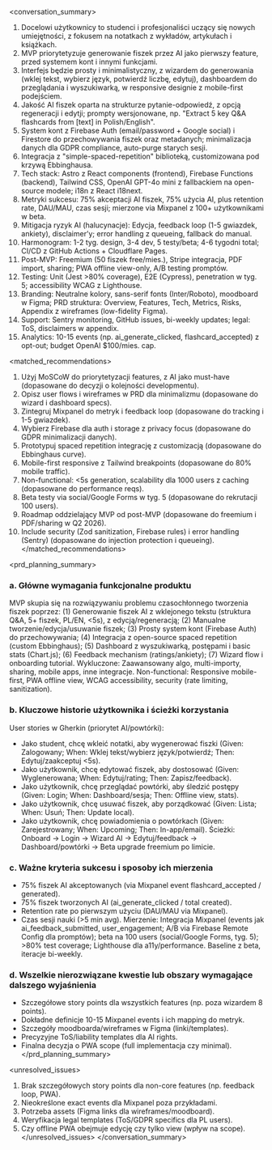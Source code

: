 <conversation_summary>

1. Docelowi użytkownicy to studenci i profesjonaliści uczący się nowych umiejętności, z fokusem na notatkach z wykładów, artykułach i książkach.
2. MVP priorytetyzuje generowanie fiszek przez AI jako pierwszy feature, przed systemem kont i innymi funkcjami.
3. Interfejs będzie prosty i minimalistyczny, z wizardem do generowania (wklej tekst, wybierz język, potwierdź liczbę, edytuj), dashboardem do przeglądania i wyszukiwarką, w responsive designie z mobile-first podejściem.
4. Jakość AI fiszek oparta na strukturze pytanie-odpowiedź, z opcją regeneracji i edytji; prompty wersjonowane, np. "Extract 5 key Q\&A flashcards from [text] in Polish/English".
5. System kont z Firebase Auth (email/password + Google social) i Firestore do przechowywania fiszek oraz metadanych; minimalizacja danych dla GDPR compliance, auto-purge starych sesji.
6. Integracja z "simple-spaced-repetition" biblioteką, customizowana pod krzywą Ebbinghausa.
7. Tech stack: Astro z React components (frontend), Firebase Functions (backend), Tailwind CSS, OpenAI GPT-4o mini z fallbackiem na open-source modele; i18n z React i18next.
8. Metryki sukcesu: 75% akceptacji AI fiszek, 75% użycia AI, plus retention rate, DAU/MAU, czas sesji; mierzone via Mixpanel z 100+ użytkownikami w beta.
9. Mitigacja ryzyk AI (halucynacje): Edycja, feedback loop (1-5 gwiazdek, ankiety), disclaimer’y; error handling z queueing, fallback do manual.
10. Harmonogram: 1-2 tyg. design, 3-4 dev, 5 testy/beta; 4-6 tygodni total; CI/CD z GitHub Actions + Cloudflare Pages.
11. Post-MVP: Freemium (50 fiszek free/mies.), Stripe integracja, PDF import, sharing; PWA offline view-only, A/B testing promptów.
12. Testing: Unit (Jest >80% coverage), E2E (Cypress), penetration w tyg. 5; accessibility WCAG z Lighthouse.
13. Branding: Neutralne kolory, sans-serif fonts (Inter/Roboto), moodboard w Figma; PRD struktura: Overview, Features, Tech, Metrics, Risks, Appendix z wireframes (low-fidelity Figma).
14. Support: Sentry monitoring, GitHub issues, bi-weekly updates; legal: ToS, disclaimers w appendix.
15. Analytics: 10-15 events (np. ai_generate_clicked, flashcard_accepted) z opt-out; budget OpenAI $100/mies. cap.

<matched_recommendations>

1. Użyj MoSCoW do priorytetyzacji features, z AI jako must-have (dopasowane do decyzji o kolejności developmentu).
2. Opisz user flows i wireframes w PRD dla minimalizmu (dopasowane do wizard i dashboard specs).
3. Zintegruj Mixpanel do metryk i feedback loop (dopasowane do tracking i 1-5 gwiazdek).
4. Wybierz Firebase dla auth i storage z privacy focus (dopasowane do GDPR minimalizacji danych).
5. Prototypuj spaced repetition integrację z customizacją (dopasowane do Ebbinghaus curve).
6. Mobile-first responsive z Tailwind breakpoints (dopasowane do 80% mobile traffic).
7. Non-functional: <5s generation, scalability dla 1000 users z caching (dopasowane do performance reqs).
8. Beta testy via social/Google Forms w tyg. 5 (dopasowane do rekrutacji 100 users).
9. Roadmap oddzielający MVP od post-MVP (dopasowane do freemium i PDF/sharing w Q2 2026).
10. Include security (Zod sanitization, Firebase rules) i error handling (Sentry) (dopasowane do injection protection i queueing). </matched_recommendations>

<prd_planning_summary>

### a. Główne wymagania funkcjonalne produktu

MVP skupia się na rozwiązywaniu problemu czasochłonnego tworzenia fiszek poprzez: (1) Generowanie fiszek AI z wklejonego tekstu (struktura Q\&A, 5+ fiszek, PL/EN, <5s), z edycją/regeneracją; (2) Manualne tworzenie/edycja/usuwanie fiszek; (3) Prosty system kont (Firebase Auth) do przechowywania; (4) Integracja z open-source spaced repetition (custom Ebbinghaus); (5) Dashboard z wyszukiwarką, postępami i basic stats (Chart.js); (6) Feedback mechanism (ratings/ankiety); (7) Wizard flow i onboarding tutorial. Wykluczone: Zaawansowany algo, multi-importy, sharing, mobile apps, inne integracje. Non-functional: Responsive mobile-first, PWA offline view, WCAG accessibility, security (rate limiting, sanitization).

### b. Kluczowe historie użytkownika i ścieżki korzystania

User stories w Gherkin (priorytet AI/powtórki):

- Jako student, chcę wkleić notatki, aby wygenerować fiszki (Given: Zalogowany; When: Wklej tekst/wybierz język/potwierdź; Then: Edytuj/zaakceptuj <5s).
- Jako użytkownik, chcę edytować fiszek, aby dostosować (Given: Wyglenerowana; When: Edytuj/rating; Then: Zapisz/feedback).
- Jako użytkownik, chcę przeglądać powtórki, aby śledzić postępy (Given: Login; When: Dashboard/sesja; Then: Offline view, stats).
- Jako użytkownik, chcę usuwać fiszek, aby porządkować (Given: Lista; When: Usuń; Then: Update local).
- Jako użytkownik, chcę powiadomienia o powtórkach (Given: Zarejestrowany; When: Upcoming; Then: In-app/email). Ścieżki: Onboard → Login → Wizard AI → Edytuj/feedback → Dashboard/powtórki → Beta upgrade freemium po limicie.

### c. Ważne kryteria sukcesu i sposoby ich mierzenia

- 75% fiszek AI akceptowanych (via Mixpanel event flashcard_accepted / generated).
- 75% fiszek tworzonych AI (ai_generate_clicked / total created).
- Retention rate po pierwszym użyciu (DAU/MAU via Mixpanel).
- Czas sesji nauki (>5 min avg). Mierzenie: Integracja Mixpanel (events jak ai_feedback_submitted, user_engagement; A/B via Firebase Remote Config dla promptów); beta na 100 users (social/Google Forms, tyg. 5); >80% test coverage; Lighthouse dla a11y/performance. Baseline z beta, iteracje bi-weekly.

### d. Wszelkie nierozwiązane kwestie lub obszary wymagające dalszego wyjaśnienia

- Szczegółowe story points dla wszystkich features (np. poza wizardem 8 points).
- Dokładne definicje 10-15 Mixpanel events i ich mapping do metryk.
- Szczegóły moodboarda/wireframes w Figma (linki/templates).
- Precyzyjne ToS/liability templates dla AI rights.
- Finalna decyzja o PWA scope (full implementacja czy minimal). </prd_planning_summary>

<unresolved_issues>

1. Brak szczegółowych story points dla non-core features (np. feedback loop, PWA).
2. Nieokreślone exact events dla Mixpanel poza przykładami.
3. Potrzeba assets (Figma links dla wireframes/moodboard).
4. Weryfikacja legal templates (ToS/GDPR specifics dla PL users).
5. Czy offline PWA obejmuje edycję czy tylko view (wpływ na scope). </unresolved_issues> </conversation_summary>
